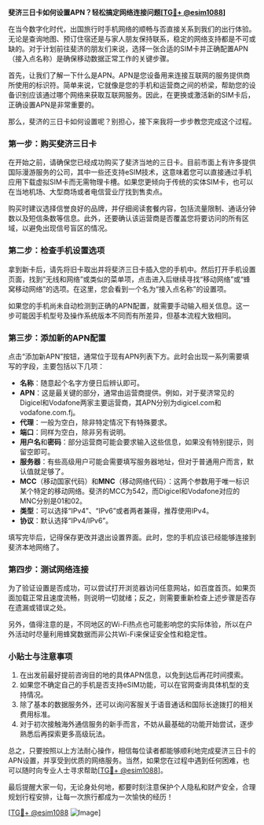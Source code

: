 **斐济三日卡如何设置APN？轻松搞定网络连接问题[[TG💪+ @esim1088](https://t.me/s/esim1088)]**

在当今数字化时代，出国旅行时手机网络的顺畅与否直接关系到我们的出行体验。无论是查询地图、预订住宿还是与家人朋友保持联系，稳定的网络支持都是不可或缺的。对于计划前往斐济的朋友们来说，选择一张合适的SIM卡并正确配置APN（接入点名称）是确保移动数据正常工作的关键步骤。

首先，让我们了解一下什么是APN。APN是您设备用来连接互联网的服务提供商所使用的标识符。简单来说，它就像是您的手机和运营商之间的桥梁，帮助您的设备识别应该通过哪个网络来获取互联网服务。因此，在更换或激活新的SIM卡后，正确设置APN是非常重要的。

那么，斐济的三日卡如何设置呢？别担心，接下来我将一步步教您完成这个过程。

### 第一步：购买斐济三日卡

在开始之前，请确保您已经成功购买了斐济当地的三日卡。目前市面上有许多提供国际漫游服务的公司，其中一些还支持eSIM技术，这意味着您可以直接通过手机应用下载虚拟SIM卡而无需物理卡槽。如果您更倾向于传统的实体SIM卡，也可以在当地机场、大型商场或者电信营业厅找到售卖点。

购买时建议选择信誉良好的品牌，并仔细阅读套餐内容，包括流量限制、通话分钟数以及短信条数等信息。此外，还要确认该运营商是否覆盖您将要访问的所有区域，以避免出现信号盲区的情况。

### 第二步：检查手机设置选项

拿到新卡后，请先将旧卡取出并将斐济三日卡插入您的手机中。然后打开手机设置页面，找到“无线和网络”或类似的菜单项，点击进入后继续寻找“移动网络”或“蜂窝移动网络”的选项。在这里，您会看到一个名为“接入点名称”的设置项。

如果您的手机尚未自动检测到正确的APN配置，就需要手动输入相关信息。这一步可能因手机型号及操作系统版本不同而有所差异，但基本流程大致相同。

### 第三步：添加新的APN配置

点击“添加新APN”按钮，通常位于现有APN列表下方。此时会出现一系列需要填写的字段，主要包括以下几项：

- **名称**：随意起个名字方便日后辨认即可。
- **APN**：这是最关键的部分，通常由运营商提供。例如，对于斐济常见的Digicel和Vodafone两家主要运营商，其APN分别为digicel.com和vodafone.com.fj。
- **代理**：一般为空白，除非特定情况下有特殊要求。
- **端口**：同样为空白，除非另有说明。
- **用户名**和**密码**：部分运营商可能会要求输入这些信息，如果没有特别提示，则留空即可。
- **服务器**：有些高级用户可能会需要填写服务器地址，但对于普通用户而言，默认值就足够了。
- **MCC**（移动国家代码）和**MNC**（移动网络代码）：这两个参数用于唯一标识某个特定的移动网络。斐济的MCC为542，而Digicel和Vodafone对应的MNC分别是01和02。
- **类型**：可以选择“IPv4”、“IPv6”或者两者兼得，推荐使用IPv4。
- **协议**：默认选择“IPv4/IPv6”。

填写完毕后，记得保存更改并退出设置界面。此时，您的手机应该已经能够连接到斐济本地网络了。

### 第四步：测试网络连接

为了验证设置是否成功，可以尝试打开浏览器访问任意网站，如百度首页。如果页面加载正常且速度流畅，则说明一切就绪；反之，则需要重新检查上述步骤是否存在遗漏或错误之处。

另外，值得注意的是，不同地区的Wi-Fi热点也可能影响您的实际体验，所以在户外活动时尽量利用蜂窝数据而非公共Wi-Fi来保证安全性和稳定性。

### 小贴士与注意事项

1. 在出发前最好提前咨询目的地的具体APN信息，以免到达后再花时间摸索。
2. 如果您不确定自己的手机是否支持eSIM功能，可以在官网查询具体机型的支持情况。
3. 除了基本的数据服务外，还可以询问客服关于语音通话和国际长途拨打的相关费用标准。
4. 对于初次接触海外通信服务的新手而言，不妨从最基础的功能开始尝试，逐步熟悉后再探索更多高级玩法。

总之，只要按照以上方法耐心操作，相信每位读者都能够顺利地完成斐济三日卡的APN设置，并享受到优质的网络服务。当然，如果您在过程中遇到任何困难，也可以随时向专业人士寻求帮助[[TG💪+ @esim1088](https://t.me/s/esim1088)]。

最后提醒大家一句，无论身处何地，都要时刻注意保护个人隐私和财产安全，合理规划行程安排，让每一次旅行都成为一次愉快的经历！

[[TG💪+ @esim1088](https://t.me/s/esim1088) ![Image](https://i.postimg.cc/4NQfJmqS/Snipaste-2025-05-13-00-14-12.png)]
